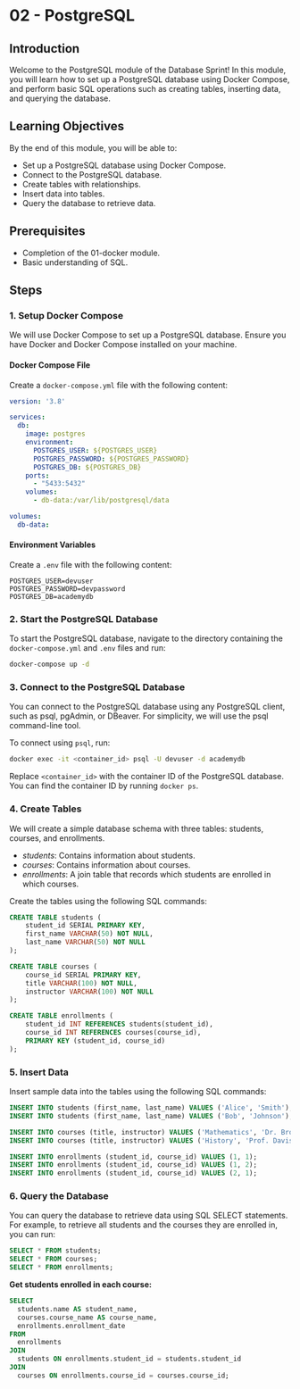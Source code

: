 # 02 - PostgreSQL

## Introduction

Welcome to the PostgreSQL module of the Database Sprint! In this module, you will learn how to set up a PostgreSQL database using Docker Compose, and perform basic SQL operations such as creating tables, inserting data, and querying the database.

## Learning Objectives

By the end of this module, you will be able to:

- Set up a PostgreSQL database using Docker Compose.
- Connect to the PostgreSQL database.
- Create tables with relationships.
- Insert data into tables.
- Query the database to retrieve data.

## Prerequisites

- Completion of the 01-docker module.
- Basic understanding of SQL.

## Steps

### 1. Setup Docker Compose

We will use Docker Compose to set up a PostgreSQL database. Ensure you have Docker and Docker Compose installed on your machine.

#### Docker Compose File

Create a `docker-compose.yml` file with the following content:

```yaml
version: '3.8'

services:
  db:
    image: postgres
    environment:
      POSTGRES_USER: ${POSTGRES_USER}
      POSTGRES_PASSWORD: ${POSTGRES_PASSWORD}
      POSTGRES_DB: ${POSTGRES_DB}
    ports:
      - "5433:5432" 
    volumes:
      - db-data:/var/lib/postgresql/data

volumes:
  db-data:
```
#### Environment Variables

Create a `.env` file with the following content:

```plaintext
POSTGRES_USER=devuser
POSTGRES_PASSWORD=devpassword
POSTGRES_DB=academydb
```

### 2. Start the PostgreSQL Database

To start the PostgreSQL database, navigate to the directory containing the `docker-compose.yml` and `.env` files and run:

```bash
docker-compose up -d
```

### 3. Connect to the PostgreSQL Database

You can connect to the PostgreSQL database using any PostgreSQL client, such as psql, pgAdmin, or DBeaver. For simplicity, we will use the psql command-line tool.

To connect using `psql`, run:

```bash
docker exec -it <container_id> psql -U devuser -d academydb
```

Replace `<container_id>` with the container ID of the PostgreSQL database. You can find the container ID by running `docker ps`.

### 4. Create Tables

We will create a simple database schema with three tables: students, courses, and enrollments.

- *students*: Contains information about students.
- *courses*: Contains information about courses.
- *enrollments*: A join table that records which students are enrolled in which courses.

Create the tables using the following SQL commands:

```sql
CREATE TABLE students (
    student_id SERIAL PRIMARY KEY,
    first_name VARCHAR(50) NOT NULL,
    last_name VARCHAR(50) NOT NULL
);

CREATE TABLE courses (
    course_id SERIAL PRIMARY KEY,
    title VARCHAR(100) NOT NULL,
    instructor VARCHAR(100) NOT NULL
);

CREATE TABLE enrollments (
    student_id INT REFERENCES students(student_id),
    course_id INT REFERENCES courses(course_id),
    PRIMARY KEY (student_id, course_id)
);
```

### 5. Insert Data

Insert sample data into the tables using the following SQL commands:

```sql
INSERT INTO students (first_name, last_name) VALUES ('Alice', 'Smith');
INSERT INTO students (first_name, last_name) VALUES ('Bob', 'Johnson');

INSERT INTO courses (title, instructor) VALUES ('Mathematics', 'Dr. Brown');
INSERT INTO courses (title, instructor) VALUES ('History', 'Prof. Davis');

INSERT INTO enrollments (student_id, course_id) VALUES (1, 1);
INSERT INTO enrollments (student_id, course_id) VALUES (1, 2);
INSERT INTO enrollments (student_id, course_id) VALUES (2, 1);
```

### 6. Query the Database

You can query the database to retrieve data using SQL SELECT statements. For example, to retrieve all students and the courses they are enrolled in, you can run:

```sql
SELECT * FROM students;
SELECT * FROM courses;
SELECT * FROM enrollments;
```

**Get students enrolled in each course:**

```sql
SELECT 
  students.name AS student_name,
  courses.course_name AS course_name,
  enrollments.enrollment_date
FROM 
  enrollments
JOIN 
  students ON enrollments.student_id = students.student_id
JOIN 
  courses ON enrollments.course_id = courses.course_id;
```